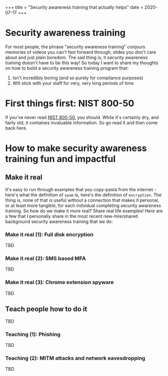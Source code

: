 +++
title = "Security awareness training that actually helps"
date = 2020-07-17
+++

# Security awareness training

For most people, the phrase "security awareness training" conjours memories of
videos you can't fast forward through, slides you don't care about and just
plain boredom. The sad thing is, it security awareness training doesn't have
to be this way! So today I want to share my thoughts on how to build a security
awareness training program that:

 1. Isn't incredibly boring (and so purely for compliance purposes)
 2. Will stick with your staff for very, very long periods of time

# First things first: NIST 800-50
If you've never read [NIST 800-50](https://nvlpubs.nist.gov/nistpubs/Legacy/SP/nistspecialpublication800-50.pdf), you should. While it's certainly dry, and fairly old, it containes invaluable information. So go read it and then come back here.

# How to make security awareness training fun and impactful

## Make it real

It's easy to run through examples that you copy-pasta from the internet -
here's what the definition of `spam` is, here's the definition of `encryption`.
The thing is, none of that is useful without a connection that makes it
personal, or at least more tangible, for each indvidual completing security
awareness training. So how do we make it more real? Share real life examples!
Here are a few that I personally share in the most recent new-hire/shared
background security awareness training that we do:


### Make it real (1): Full disk encryption
TBD

### Make it real (2): SMS based MFA
TBD

### Make it real (3): Chrome extension spyware
TBD

## Teach people how to do it
TBD

### Teaching (1): Phishing
TBD

### Teaching (2): MITM attacks and network eavesdropping
TBD

